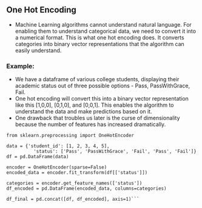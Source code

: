 ## One Hot Encoding

* Machine Learning algorithms cannot understand natural language. For enabling them to understand categorical data, we need to convert it into a numerical format. This is what one hot encoding does. It converts categories into binary vector representations that the algorithm can easily understand.

### Example:

* We have a dataframe of various college students, displaying their academic status out of three possible options - Pass, PassWithGrace, Fail.
* One hot encoding will convert this into a binary vector representation like this [1,0,0], [0,1,0], and [0,0,1]. This enables the algorithm to understand the data and make predictions based on it.
* One drawback that troubles us later is the curse of dimensionality because the number of features has increased dramatically.

```import pandas as pd
from sklearn.preprocessing import OneHotEncoder

data = {'student_id': [1, 2, 3, 4, 5],
          'status': ['Pass', 'PassWithGrace', 'Fail', 'Pass', 'Fail']}
df = pd.DataFrame(data)

encoder = OneHotEncoder(sparse=False)
encoded_data = encoder.fit_transform(df[['status']])

categories = encoder.get_feature_names(['status'])
df_encoded = pd.DataFrame(encoded_data, columns=categories)

df_final = pd.concat([df, df_encoded], axis=1)```
